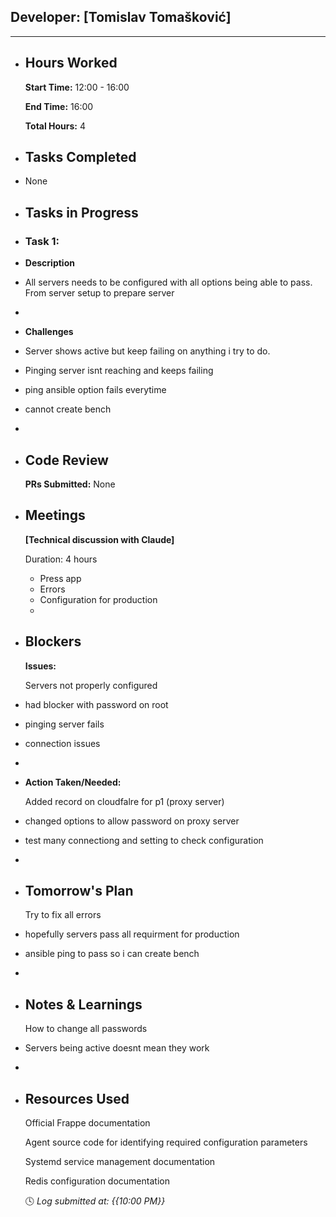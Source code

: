 ## Developer: [Tomislav Tomašković]

---
- ## Hours Worked
  
  **Start Time:** 12:00 - 16:00
  
  **End Time:** 16:00
  
  **Total Hours:** 4
- ## Tasks Completed
- None
- ## Tasks in Progress
- ### Task 1:
- **Description**
- All servers needs to be configured with all options being able to pass. From server setup to prepare server
-
- **Challenges**
- Server shows active but keep failing on anything i try to do.
- Pinging server isnt reaching and keeps failing
- ping ansible option fails everytime
- cannot create bench
-
- ## Code Review
  
  **PRs Submitted:** None
- ## Meetings
  
  **[Technical discussion with Claude]**
  
  Duration: 4 hours
	- Press app
	- Errors
	- Configuration for production
	-
- ## Blockers
  
  **Issues:**
  
  Servers not properly configured
- had blocker with password on root
- pinging server fails
- connection issues
-
- **Action Taken/Needed:**
  
  Added record on cloudfalre for p1 (proxy server)
- changed options to allow password on proxy server
- test many connectiong and setting to check configuration
-
- ## Tomorrow's Plan
  
  Try to fix all errors
- hopefully servers pass all requirment for production
- ansible ping to pass so i can create bench
-
- ## Notes & Learnings
  
  How to change all passwords
- Servers being active doesnt mean they work
-
- ## Resources Used
  
  Official Frappe documentation
  
  Agent source code for identifying required configuration parameters
  
  Systemd service management documentation
  
  Redis configuration documentation
  
  🕓 *Log submitted at: {{10:00 PM}}*